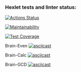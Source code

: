 ### Hexlet tests and linter status:
[![Actions Status](https://github.com/g0lubenk0/python-project-49/workflows/hexlet-check/badge.svg)](https://github.com/g0lubenk0/python-project-49/actions)

[![Maintainability](https://api.codeclimate.com/v1/badges/026fefad4d59a2bdbc31/maintainability)](https://codeclimate.com/github/g0lubenk0/python-project-49/maintainability)

[![Test Coverage](https://api.codeclimate.com/v1/badges/026fefad4d59a2bdbc31/test_coverage)](https://codeclimate.com/github/g0lubenk0/python-project-49/test_coverage)

Brain-Even
[![asciicast](https://asciinema.org/a/K0xP7aqPAfRjKbvuDtQGWovv3.svg)](https://asciinema.org/a/K0xP7aqPAfRjKbvuDtQGWovv3)

Brain-Calc
[![asciicast](https://asciinema.org/a/dlJXbbZgUrAsVjr1KTV4RZA9v.svg)](https://asciinema.org/a/dlJXbbZgUrAsVjr1KTV4RZA9v)

Brain-GCD
[![asciicast](https://asciinema.org/a/R8go1UjAebYxOFo2XFSLGokli.svg)](https://asciinema.org/a/R8go1UjAebYxOFo2XFSLGokli)

